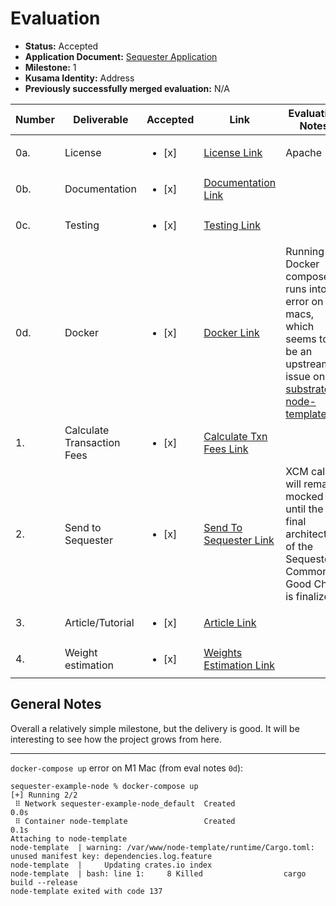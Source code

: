 # Evaluation

- **Status:** Accepted
- **Application Document:** [Sequester Application](https://github.com/w3f/Grants-Program/blob/master/applications/sequester.md)
- **Milestone:** 1
- **Kusama Identity:** Address
- **Previously successfully merged evaluation:** N/A

| Number | Deliverable                | Accepted               | Link                                                                                                                                | Evaluation Notes                                                                                                                                                                           |
| ------ | -------------------------- | ---------------------- | ----------------------------------------------------------------------------------------------------------------------------------- | ------------------------------------------------------------------------------------------------------------------------------------------------------------------------------------------ |
| 0a.    | License                    | <ul><li>[x] </li></ul> | [License Link](https://github.com/SequesterChain/pallets/blob/main/donations/LICENSE)                                               | Apache 2.0                                                                                                                                                                                 |
| 0b.    | Documentation              | <ul><li>[x] </li></ul> | [Documentation Link](https://github.com/SequesterChain/pallets/tree/main/donations#documentationconfiguration-options)              |                                                                                                                                                                                            |
| 0c.    | Testing                    | <ul><li>[x] </li></ul> | [Testing Link](https://github.com/SequesterChain/pallets/tree/main/donations#testing)                                               |                                                                                                                                                                                            |
| 0d.    | Docker                     | <ul><li>[x] </li></ul> | [Docker Link](https://github.com/SequesterChain/sequester-example-node#run-in-docker)                                               | Running Docker compose runs into an error on M1 macs, which seems to be an upstream issue on [substrate-node-template](https://github.com/substrate-developer-hub/substrate-node-template) |
| 1.     | Calculate Transaction Fees | <ul><li>[x] </li></ul> | [Calculate Txn Fees Link](https://github.com/SequesterChain/pallets/blob/w3f_milestone_1_submission/donations/src/lib.rs#L192-L211) |                                                                                                                                                                                            |
| 2.     | Send to Sequester          | <ul><li>[x] </li></ul> | [Send To Sequester Link](https://github.com/SequesterChain/pallets/blob/w3f_milestone_1_submission/donations/src/lib.rs#L327-L362)  | XCM call will remain mocked until the final architecture of the Sequester Common Good Chain is finalized                                                                                   |
| 3.     | Article/Tutorial           | <ul><li>[x] </li></ul> | [Article Link](https://medium.com/@sequester.chain/introducing-sequesters-donations-pallet-3e55f54cdfd1)                            |                                                                                                                                                                                            |
| 4.     | Weight estimation          | <ul><li>[x] </li></ul> | [Weights Estimation Link](https://github.com/SequesterChain/pallets/blob/main/donations/src/weights.rs)                             |                                                                                                                                                                                            |

## General Notes

Overall a relatively simple milestone, but the delivery is good. It will be interesting to see how the project grows from here.

---

`docker-compose up` error on M1 Mac (from eval notes `0d`):

```
sequester-example-node % docker-compose up
[+] Running 2/2
 ⠿ Network sequester-example-node_default  Created                                                                                                                                                     0.0s
 ⠿ Container node-template                 Created                                                                                                                                                     0.1s
Attaching to node-template
node-template  | warning: /var/www/node-template/runtime/Cargo.toml: unused manifest key: dependencies.log.feature
node-template  |     Updating crates.io index
node-template  | bash: line 1:     8 Killed                  cargo build --release
node-template exited with code 137
```
